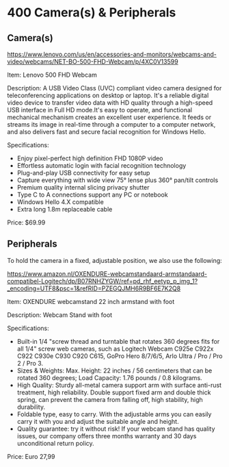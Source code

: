 # 400 Camera(s) & Peripherals

## Camera(s)

https://www.lenovo.com/us/en/accessories-and-monitors/webcams-and-video/webcams/NET-BO-500-FHD-Webcam/p/4XC0V13599

Item: Lenovo 500 FHD Webcam

Description: A USB Video Class (UVC) compliant video camera designed for teleconferencing applications on desktop or laptop. It's a reliable digital video device to transfer video data with HD quality through a high-speed USB interface in Full HD mode.It's easy to operate, and functional mechanical mechanism creates an excellent user experience. It feeds or streams its image in real-time through a computer to a computer network, and also delivers fast and secure facial recognition for Windows Hello.

Specifications:
- Enjoy pixel-perfect high definition FHD 1080P video
- Effortless automatic login with facial recognition technology
- Plug-and-play USB connectivity for easy setup
- Capture everything with wide view 75° lense plus 360° pan/tilt controls
- Premium quality internal slicing privacy shutter
- Type C to A connections support any PC or notebook
- Windows Hello 4.X compatible
- Extra long 1.8m replaceable cable

Price: $69.99

## Peripherals

To hold the camera in a fixed, adjustable position, we also use the following:

https://www.amazon.nl/OXENDURE-webcamstandaard-armstandaard-compatibel-Logitech/dp/B07RNHZYGW/ref=pd_rhf_eetyp_p_img_1?_encoding=UTF8&psc=1&refRID=PZEGQJMH6R9BF6E7K2Q8

Item: OXENDURE webcamstand 22 inch armstand with foot

Description: Webcam Stand with foot

Specifications:
- Built-in 1/4 "screw thread and turntable that rotates 360 degrees fits for all 1/4" screw web cameras, such as Logitech Webcam C925e C922x C922 C930e C930 C920 C615, GoPro Hero 8/7/6/5, Arlo Ultra / Pro / Pro 2 / Pro 3.
- Sizes & Weights: Max. Height: 22 inches / 56 centimeters that can be rotated 360 degrees; Load Capacity: 1.76 pounds / 0.8 kilograms.
- High Quality: Sturdy all-metal camera support arm with surface anti-rust treatment, high reliability. Double support fixed arm and double thick spring, can prevent the camera from falling off, high stability, high durability.
- Foldable type, easy to carry. With the adjustable arms you can easily carry it with you and adjust the suitable angle and height.
- Quality guarantee: try it without risk! If your webcam stand has quality issues, our company offers three months warranty and 30 days unconditional return policy.

Price: Euro 27,99
